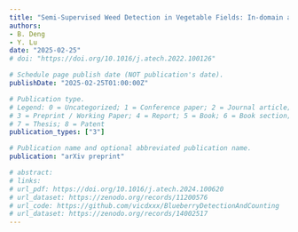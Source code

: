 ```yaml
---
title: "Semi-Supervised Weed Detection in Vegetable Fields: In-domain and Cross-domain Experiments"
authors: 
- B. Deng
- Y. Lu
date: "2025-02-25"
# doi: "https://doi.org/10.1016/j.atech.2022.100126"

# Schedule page publish date (NOT publication's date).
publishDate: "2025-02-25T01:00:00Z"

# Publication type.
# Legend: 0 = Uncategorized; 1 = Conference paper; 2 = Journal article;
# 3 = Preprint / Working Paper; 4 = Report; 5 = Book; 6 = Book section;
# 7 = Thesis; 8 = Patent
publication_types: ["3"]

# Publication name and optional abbreviated publication name.
publication: "arXiv preprint"

# abstract: 
# links:
# url_pdf: https://doi.org/10.1016/j.atech.2024.100620
# url_dataset: https://zenodo.org/records/11200576
# url_code: https://github.com/vicdxxx/BlueberryDetectionAndCounting
# url_dataset: https://zenodo.org/records/14002517
---
```

